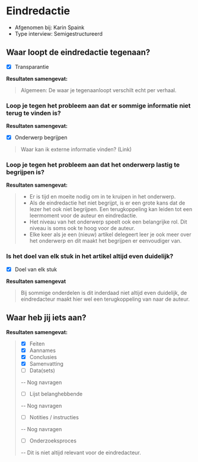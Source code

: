 # Eindredactie

* Afgenomen bij: Karin Spaink 
* Type interview: Semigestructureerd

## Waar loopt de eindredactie tegenaan?


* [x] Transparantie

__Resultaten samengevat:__
> Algemeen: De waar je tegenaanloopt verschilt echt per verhaal.


### Loop je tegen het probleem aan dat er sommige informatie niet terug te vinden is?

__Resultaten samengevat:__

* [x] Onderwerp begrijpen

> Waar kan ik externe informatie vinden? \(Link\)


### Loop je tegen het probleem aan dat het onderwerp lastig te begrijpen is?



__Resultaten samengevat:__

> * Er is tijd en moeite nodig om in te kruipen in het onderwerp.
> * Als de eindredactie het niet begrijpt, is er een grote kans dat de lezer het ook niet begrijpen. Een terugkoppeling kan leiden tot een leermoment voor de auteur en eindredactie.
> * Het niveau van het onderwerp speelt ook een belangrijke rol. Dit niveau is soms ook te hoog voor de auteur.
> * Elke keer als je een \(nieuw\) artikel delegeert leer je ook meer over het onderwerp en dit maakt het begrijpen er eenvoudiger van.

### Is het doel van elk stuk in het artikel altijd even duidelijk?

* [x] Doel van elk stuk

__Resultaten samengevat__

> Bij sommige onderdelen is dit inderdaad niet altijd even duidelijk, de eindredacteur maakt hier wel een terugkoppeling van naar de auteur.

## Waar heb jij iets aan?


__Resultaten samengevat:__


> * [x] Feiten
> * [x] Aannames
> * [x] Conclusies
> * [x] Samenvatting
> * [ ] Data\(sets\)
>
>  -- Nog navragen
>
> * [ ] Lijst belanghebbende
>
>  -- Nog navragen
>
> * [ ] Notities / instructies
>
>  -- Nog navragen
>
> * [ ] Onderzoeksproces
>
>  -- Dit is niet altijd relevant voor de eindredacteur.